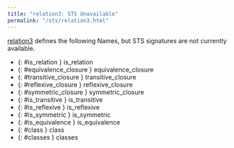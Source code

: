 ```yaml
---
title: "relation3: STS Unavailable"
permalink: "/sts/relation3.html"
---
```






[relation3](/cd/relation3)
defines the following Names, but STS signatures are not currently available.


 *  {: #is_relation } is_relation
 *  {: #equivalence_closure } equivalence_closure
 *  {: #transitive_closure } transitive_closure
 *  {: #reflexive_closure } reflexive_closure
 *  {: #symmetric_closure } symmetric_closure
 *  {: #is_transitive } is_transitive
 *  {: #is_reflexive } is_reflexive
 *  {: #is_symmetric } is_symmetric
 *  {: #is_equivalence } is_equivalence
 *  {: #class } class
 *  {: #classes } classes